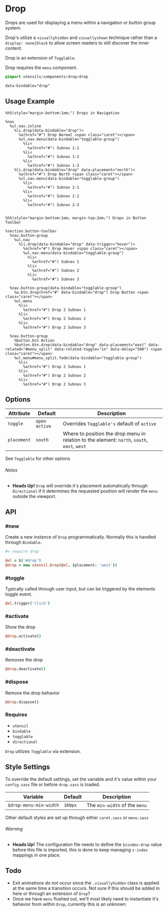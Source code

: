 
# Drop
Drops are used for displaying a menu within a navigation or button group
system.

Drop's utilize a `visuallyhidden` and `visuallyshown` technique rather
than a `display: none|block` to allow screen readers to still discover
the inner content.

Drop is an extension of `Togglable`.

Drop requires the `menu` component.

```sass
@import utensils/components/drop/drop
```

```html
data-bindable="drop"
```

## Usage Example

<!--~ markup/drop.html.haml -->
```haml
%h5(style="margin-bottom:1em;") Drops in Navigation

%nav
  %ul.nav.inline
    %li.drop(data-bindable="drop")<
      %a(href="#") Drop Normal <span class="caret"></span>
      %ul.nav.menu(data-bindable="togglable-group")
        %li<
          %a(href="#") Subnav 1-1
        %li<
          %a(href="#") Subnav 1-2
        %li<
          %a(href="#") Subnav 1-3
    %li.drop(data-bindable="drop" data-placement="north")<
      %a(href="#") Drop North <span class="caret"></span>
      %ul.nav.menu(data-bindable="togglable-group")
        %li<
          %a(href="#") Subnav 2-1
        %li<
          %a(href="#") Subnav 2-2
        %li<
          %a(href="#") Subnav 2-3


%h5(style="margin-bottom:1em; margin-top:2em;") Drops in Button Toolbar

%section.button-toolbar
  %nav.button-group
    %ul.nav
      %li.drop(data-bindable="drop" data-trigger="hover")<
        %a(href="#") Drop Hover <span class="caret"></span>
        %ul.nav.menu(data-bindable="togglable-group")
          %li<
            %a(href="#") Subnav 1
          %li<
            %a(href="#") Subnav 2
          %li<
            %a(href="#") Subnav 3

  %nav.button-group(data-bindable="togglable-group")
    %a.btn.drop(href="#" data-bindable="drop") Drop Button <span class="caret"></span>
    %ul.menu
      %li<
        %a(href="#") Drop 2 Subnav 1
      %li<
        %a(href="#") Drop 2 Subnav 2
      %li<
        %a(href="#") Drop 2 Subnav 3

  %nav.button-group
    %button.btn Action
    %button.btn.drop(data-bindable="drop" data-placement="east" data-related="#menu_split" data-related-toggle="in" data-delay="500") <span class="caret"></span>
    %ul.menu#menu_split.fade(data-bindable="togglable-group")
      %li<
        %a(href="#") Drop 2 Subnav 1
      %li<
        %a(href="#") Drop 2 Subnav 2
      %li<
        %a(href="#") Drop 2 Subnav 3
```
<!-- end -->

## Options

Attribute   | Default       | Description
----------- | ------------- | -------------------------------------------
`toggle`    | `open active` | Overrides `Togglable's` default of `active`
`placement` | `south`       | Where to position the drop menu in relation to the element: `north`, `south`, `east`, `west`

See `Togglable` for other options 

###### Notes  
- **Heads Up!** `Drop` will override it's placement automatically
  through `Directional` if it determines the requested position will
  render the `menu` outside the viewport.

## API

### #new
Create a new instance of `Drop` programmatically. Normally this is
handled through `Bindable`. 

```coffee
#= require drop

@el = $('#drop')
@drop = new utensil.Drop(@el, {placement: 'west'})
```

### #toggle
Typically called through user input, but can be triggered by the
elements toggle event.

```coffee
@el.trigger('click')
```

### #activate
Show the drop

```coffee
@drop.activate()
```

### #deactivate
Removes the drop

```coffee
@drop.deactivate()
```

### #dispose
Remove the drop behavior

```coffee
@drop.dispose()
```

### Requires
- `utensil`
- `bindable`
- `togglable`
- `directional`

`Drop` utilizes `Togglable` via extension.

## Style Settings
To override the default settings, set the variable and it's value within
your `config.sass` file or before `drop.sass` is loaded.

Variable               | Default  | Description
---------------------- | -------- | -------------------------------------------
`$drop-menu-min-width` | `160px`  | The `min-width` of the `menu`

Other default styles are set up through either `caret.sass` or
`menu.sass`

###### Warning
- **Heads Up!** The configuration file needs to define the `$zindex-drop`
value before this file is imported, this is done to keep managing
`z-index` mappings in one place.

## Todo
- Exit animations do not occur since the `.visuallyhidden` class is
  applied at the same time a transition occurs. Not sure if this should
  be added in here or through an extension of `Drop`?
- Once we have `menu` flushed out, we'll most likely need to instantiate
  it's behavior from within `Drop`, currently this is an unknown

